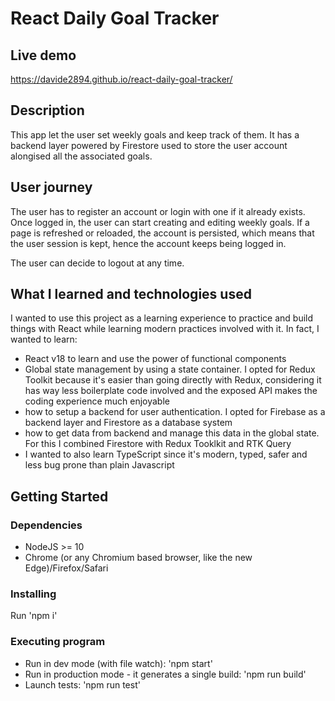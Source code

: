 # React Daily Goal Tracker

## Live demo

https://davide2894.github.io/react-daily-goal-tracker/

## Description

This app let the user set weekly goals and keep track of them.
It has a backend layer powered by Firestore used to store the user account alongised all the associated goals.

## User journey

The user has to register an account or login with one if it already exists.
Once logged in, the user can start creating and editing weekly goals.
If a page is refreshed or reloaded, the account is persisted, which means that the user session is kept, hence the account keeps being logged in.

The user can decide to logout at any time.

## What I learned and technologies used

I wanted to use this project as a learning experience to practice and build things with React while learning modern practices involved with it.
In fact, I wanted to learn:

- React v18 to learn and use the power of functional components
- Global state management by using a state container. I opted for Redux Toolkit because it's easier than going directly with Redux, considering it has way less boilerplate code involved and the exposed API makes the coding experience much enjoyable
- how to setup a backend for user authentication. I opted for Firebase as a backend layer and Firestore as a database system
- how to get data from backend and manage this data in the global state. For this I combined Firestore with Redux Tooklkit and RTK Query
- I wanted to also learn TypeScript since it's modern, typed, safer and less bug prone than plain Javascript

## Getting Started

### Dependencies

- NodeJS >= 10
- Chrome (or any Chromium based browser, like the new Edge)/Firefox/Safari

### Installing

Run 'npm i'

### Executing program

- Run in dev mode (with file watch): 'npm start'
- Run in production mode - it generates a single build: 'npm run build'
- Launch tests: 'npm run test'
